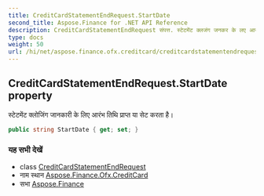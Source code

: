 ```yaml
---
title: CreditCardStatementEndRequest.StartDate
second_title: Aspose.Finance for .NET API Reference
description: CreditCardStatementEndRequest संपत्त. स्टेटमेंट क्लजंग जनकर के लए आरंभ तथ प्रप्त य सेट करत है
type: docs
weight: 50
url: /hi/net/aspose.finance.ofx.creditcard/creditcardstatementendrequest/startdate/
---
```

## CreditCardStatementEndRequest.StartDate property

स्टेटमेंट क्लोजिंग जानकारी के लिए आरंभ तिथि प्राप्त या सेट करता है।

```csharp
public string StartDate { get; set; }
```

### यह सभी देखें

* class [CreditCardStatementEndRequest](../)
* नाम स्थान [Aspose.Finance.Ofx.CreditCard](../../creditcardstatementendrequest/)
* सभा [Aspose.Finance](../../../)


